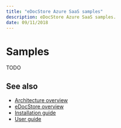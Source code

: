 ```yaml
---
title: "eDocStore Azure SaaS samples"
description: eDocStore Azure SaaS samples.
date: 09/11/2018
---
```

# Samples

TODO

 ## See also
- [Architecture overview](edocstore-azure-architecture-overview.md)
- [eDocStore overview](welcome.md)
- [Installation guide](edocstore-azure-installation-guide.md)
- [User guide](edocstore-azure-user-guide.md)
